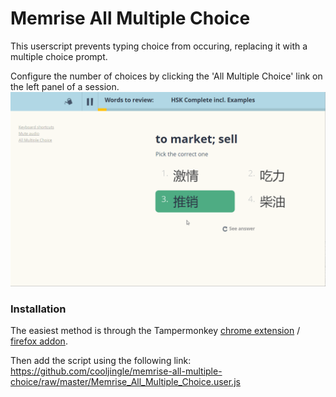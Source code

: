 # Memrise All Multiple Choice

This userscript prevents typing choice from occuring, replacing it with a multiple choice prompt.

Configure the number of choices by clicking the 'All Multiple Choice' link on the left panel of a session.
<img alt="options" src="images/memrise-all-multiple-choice.gif"/>

### Installation

The easiest method is through the Tampermonkey [chrome extension](https://chrome.google.com/webstore/detail/dhdgffkkebhmkfjojejmpbldmpobfkfo) / [firefox addon](https://addons.mozilla.org/firefox/addon/tampermonkey/).

Then add the script using the following link: https://github.com/cooljingle/memrise-all-multiple-choice/raw/master/Memrise_All_Multiple_Choice.user.js
